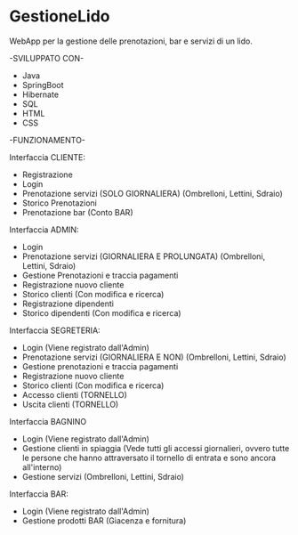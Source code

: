 # GestioneLido
WebApp per la gestione delle prenotazioni, bar e servizi di un lido.

-SVILUPPATO CON-
- Java
- SpringBoot
- Hibernate
- SQL
- HTML
- CSS

-FUNZIONAMENTO-

Interfaccia CLIENTE:
- Registrazione
- Login
- Prenotazione servizi (SOLO GIORNALIERA) (Ombrelloni, Lettini, Sdraio)
- Storico Prenotazioni
- Prenotazione bar (Conto BAR)

Interfaccia ADMIN:
- Login
- Prenotazione servizi (GIORNALIERA E PROLUNGATA) (Ombrelloni, Lettini, Sdraio)
- Gestione Prenotazioni e traccia pagamenti
- Registrazione nuovo cliente
- Storico clienti (Con modifica e ricerca)
- Registrazione dipendenti
- Storico dipendenti (Con modifica e ricerca)

Interfaccia SEGRETERIA:
- Login (Viene registrato dall'Admin)
- Prenotazione servizi (GIORNALIERA E NON) (Ombrelloni, Lettini, Sdraio)
- Gestione prenotazioni e traccia pagamenti
- Registrazione nuovo cliente
- Storico clienti (Con modifica e ricerca)
- Accesso clienti (TORNELLO)
- Uscita clienti (TORNELLO)

Interfaccia BAGNINO
- Login (Viene registrato dall'Admin)
- Gestione clienti in spiaggia (Vede tutti gli accessi giornalieri, ovvero tutte le persone che hanno attraversato il tornello di entrata e sono ancora all'interno)
- Gestione servizi (Ombrelloni, Lettini, Sdraio)

Interfaccia BAR:
- Login (Viene registrato dall'Admin)
- Gestione prodotti BAR (Giacenza e fornitura)
